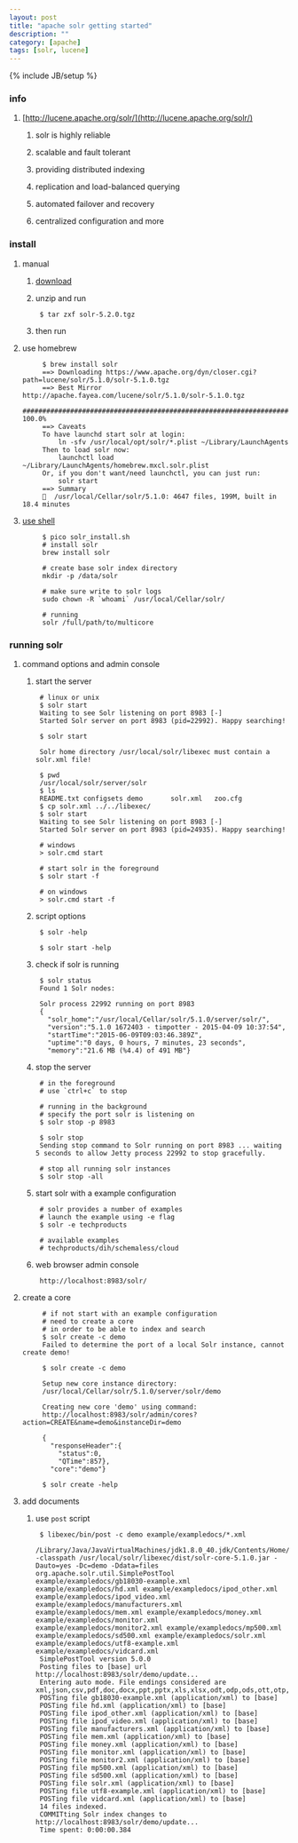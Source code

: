```yaml
---
layout: post
title: "apache solr getting started"
description: ""
category: [apache]
tags: [solr, lucene]
---
```

{% include JB/setup %}


### info

1. [http://lucene.apache.org/solr/](http://lucene.apache.org/solr/)

    1. solr is highly reliable

    1. scalable and fault tolerant

    1. providing distributed indexing

    1. replication and load-balanced querying

    1. automated failover and recovery

    1. centralized configuration and more

### install

1. manual

    1. [download](http://www.apache.org/dyn/closer.cgi/lucene/solr/5.2.0)

    1. unzip and run

            $ tar zxf solr-5.2.0.tgz

    1. then run

1. use homebrew

            $ brew install solr
            ==> Downloading https://www.apache.org/dyn/closer.cgi?path=lucene/solr/5.1.0/solr-5.1.0.tgz
            ==> Best Mirror http://apache.fayea.com/lucene/solr/5.1.0/solr-5.1.0.tgz
            ######################################################################## 100.0%
            ==> Caveats
            To have launchd start solr at login:
                ln -sfv /usr/local/opt/solr/*.plist ~/Library/LaunchAgents
            Then to load solr now:
                launchctl load ~/Library/LaunchAgents/homebrew.mxcl.solr.plist
            Or, if you don't want/need launchctl, you can just run:
                solr start
            ==> Summary
            🍺  /usr/local/Cellar/solr/5.1.0: 4647 files, 199M, built in 18.4 minutes

1. [use shell](https://gist.github.com/bloveridge/591964)

            $ pico solr_install.sh
            # install solr
            brew install solr

            # create base solr index directory
            mkdir -p /data/solr

            # make sure write to solr logs
            sudo chown -R `whoami` /usr/local/Cellar/solr/

            # running
            solr /full/path/to/multicore

### running solr

1. command options and admin console

    1. start the server

            # linux or unix
            $ solr start
            Waiting to see Solr listening on port 8983 [-]  
            Started Solr server on port 8983 (pid=22992). Happy searching!

            $ solr start

            Solr home directory /usr/local/solr/libexec must contain a solr.xml file!

            $ pwd
            /usr/local/solr/server/solr
            $ ls
            README.txt configsets demo       solr.xml   zoo.cfg
            $ cp solr.xml ../../libexec/
            $ solr start
            Waiting to see Solr listening on port 8983 [-]  
            Started Solr server on port 8983 (pid=24935). Happy searching!

            # windows
            > solr.cmd start

            # start solr in the foreground
            $ solr start -f

            # on windows
            > solr.cmd start -f

    1. script options

            $ solr -help

            $ solr start -help

    1. check if solr is running

            $ solr status
            Found 1 Solr nodes: 

            Solr process 22992 running on port 8983
            {
              "solr_home":"/usr/local/Cellar/solr/5.1.0/server/solr/",
              "version":"5.1.0 1672403 - timpotter - 2015-04-09 10:37:54",
              "startTime":"2015-06-09T09:03:46.389Z",
              "uptime":"0 days, 0 hours, 7 minutes, 23 seconds",
              "memory":"21.6 MB (%4.4) of 491 MB"}

    1. stop the server

            # in the foreground
            # use `ctrl+c` to stop

            # running in the background
            # specify the port solr is listening on
            $ solr stop -p 8983

            $ solr stop
            Sending stop command to Solr running on port 8983 ... waiting 5 seconds to allow Jetty process 22992 to stop gracefully.

            # stop all running solr instances
            $ solr stop -all

    1. start solr with a example configuration

            # solr provides a number of examples
            # launch the example using -e flag
            $ solr -e techproducts

            # available examples
            # techproducts/dih/schemaless/cloud

    1. web browser admin console

            http://localhost:8983/solr/

1. create a core

            # if not start with an example configuration
            # need to create a core
            # in order to be able to index and search
            $ solr create -c demo
            Failed to determine the port of a local Solr instance, cannot create demo!

            $ solr create -c demo

            Setup new core instance directory:
            /usr/local/Cellar/solr/5.1.0/server/solr/demo

            Creating new core 'demo' using command:
            http://localhost:8983/solr/admin/cores?action=CREATE&name=demo&instanceDir=demo

            {
              "responseHeader":{
                "status":0,
                "QTime":857},
              "core":"demo"}

            $ solr create -help

1. add documents

    1. use `post` script

            $ libexec/bin/post -c demo example/exampledocs/*.xml
            /Library/Java/JavaVirtualMachines/jdk1.8.0_40.jdk/Contents/Home/bin/java -classpath /usr/local/solr/libexec/dist/solr-core-5.1.0.jar -Dauto=yes -Dc=demo -Ddata=files org.apache.solr.util.SimplePostTool example/exampledocs/gb18030-example.xml example/exampledocs/hd.xml example/exampledocs/ipod_other.xml example/exampledocs/ipod_video.xml example/exampledocs/manufacturers.xml example/exampledocs/mem.xml example/exampledocs/money.xml example/exampledocs/monitor.xml example/exampledocs/monitor2.xml example/exampledocs/mp500.xml example/exampledocs/sd500.xml example/exampledocs/solr.xml example/exampledocs/utf8-example.xml example/exampledocs/vidcard.xml
            SimplePostTool version 5.0.0
            Posting files to [base] url http://localhost:8983/solr/demo/update...
            Entering auto mode. File endings considered are xml,json,csv,pdf,doc,docx,ppt,pptx,xls,xlsx,odt,odp,ods,ott,otp,ots,rtf,htm,html,txt,log
            POSTing file gb18030-example.xml (application/xml) to [base]
            POSTing file hd.xml (application/xml) to [base]
            POSTing file ipod_other.xml (application/xml) to [base]
            POSTing file ipod_video.xml (application/xml) to [base]
            POSTing file manufacturers.xml (application/xml) to [base]
            POSTing file mem.xml (application/xml) to [base]
            POSTing file money.xml (application/xml) to [base]
            POSTing file monitor.xml (application/xml) to [base]
            POSTing file monitor2.xml (application/xml) to [base]
            POSTing file mp500.xml (application/xml) to [base]
            POSTing file sd500.xml (application/xml) to [base]
            POSTing file solr.xml (application/xml) to [base]
            POSTing file utf8-example.xml (application/xml) to [base]
            POSTing file vidcard.xml (application/xml) to [base]
            14 files indexed.
            COMMITting Solr index changes to http://localhost:8983/solr/demo/update...
            Time spent: 0:00:00.384

